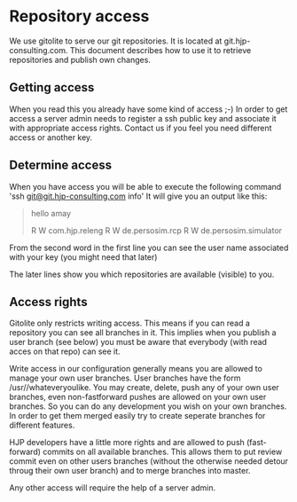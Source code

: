 Repository access
=================
We use gitolite to serve our git repositories. It is located at git.hjp-consulting.com. This document describes how to use it to retrieve repositories and publish own changes.

Getting access
--------------
When you read this you already have some kind of access ;-)
In order to get access a server admin needs to register a ssh public key and associate it with appropriate access rights. Contact us if you feel you need different access or another key.

Determine access
----------------
When you have access you will be able to execute the following command
'ssh git@git.hjp-consulting.com info'
It will give you an output like this:

>hello amay
>
> R W	com.hjp.releng
> R W	de.persosim.rcp
> R W	de.persosim.simulator

From the second word in the first line you can see the user name associated with your key (you might need that later)

The later lines show you which repositories are available (visible) to you. 

Access rights
-------------
Gitolite only restricts writing access. This means if you can read a repository you can see all branches in it. This implies when you publish a user branch (see below) you must be aware that everybody (with read acces on that repo) can see it.

Write access in our configuration generally means you are allowed to manage your own user branches.
User branches have the form /usr/<username>/whateveryoulike. You may create, delete, push any of your own user branches, even non-fastforward pushes are allowed on your own user branches.
So you can do any development you wish on your own branches. In order to get them merged easily try to create seperate branches for different features.

HJP developers have a little more rights and are allowed to push (fast-forward) commits on all available branches. This allows them to put review commit even on other users branches (without the otherwise needed detour throug their own user branch) and to merge branches into master.

Any other access will require the help of a server admin.
